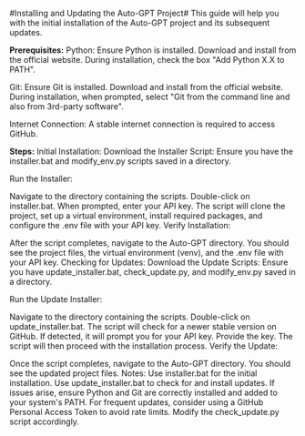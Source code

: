 #Installing and Updating the Auto-GPT Project#
This guide will help you with the initial installation of the Auto-GPT project and its subsequent updates.

**Prerequisites:**
Python: Ensure Python is installed. Download and install from the official website. During installation, check the box "Add Python X.X to PATH".

Git: Ensure Git is installed. Download and install from the official website. During installation, when prompted, select "Git from the command line and also from 3rd-party software".

Internet Connection: A stable internet connection is required to access GitHub.

**Steps:**
Initial Installation:
Download the Installer Script: Ensure you have the installer.bat and modify_env.py scripts saved in a directory.

Run the Installer:

Navigate to the directory containing the scripts.
Double-click on installer.bat.
When prompted, enter your API key.
The script will clone the project, set up a virtual environment, install required packages, and configure the .env file with your API key.
Verify Installation:

After the script completes, navigate to the Auto-GPT directory. You should see the project files, the virtual environment (venv), and the .env file with your API key.
Checking for Updates:
Download the Update Scripts: Ensure you have update_installer.bat, check_update.py, and modify_env.py saved in a directory.

Run the Update Installer:

Navigate to the directory containing the scripts.
Double-click on update_installer.bat.
The script will check for a newer stable version on GitHub.
If detected, it will prompt you for your API key. Provide the key.
The script will then proceed with the installation process.
Verify the Update:

Once the script completes, navigate to the Auto-GPT directory. You should see the updated project files.
Notes:
Use installer.bat for the initial installation.
Use update_installer.bat to check for and install updates.
If issues arise, ensure Python and Git are correctly installed and added to your system's PATH.
For frequent updates, consider using a GitHub Personal Access Token to avoid rate limits. Modify the check_update.py script accordingly.
